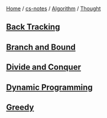[Home](https://mengxianbin.github.io) /
[cs-notes](https://mengxianbin.github.io/cs-notes/site) /
[Algorithm](https://mengxianbin.github.io/cs-notes/site/Algorithm) /
[Thought](https://mengxianbin.github.io/cs-notes/site/Algorithm/Thought)

## [Back Tracking](https://mengxianbin.github.io/cs-notes/site/Algorithm/Thought/Back%20Tracking/)

## [Branch and Bound](https://mengxianbin.github.io/cs-notes/site/Algorithm/Thought/Branch%20and%20Bound/)

## [Divide and Conquer](https://mengxianbin.github.io/cs-notes/site/Algorithm/Thought/Divide%20and%20Conquer/)

## [Dynamic Programming](https://mengxianbin.github.io/cs-notes/site/Algorithm/Thought/Dynamic%20Programming/)

## [Greedy](https://mengxianbin.github.io/cs-notes/site/Algorithm/Thought/Greedy/)
